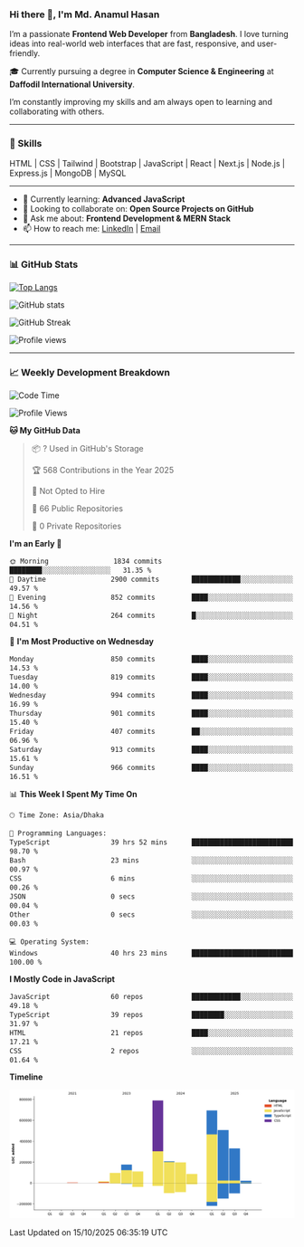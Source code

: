 ### Hi there 👋, I'm Md. Anamul Hasan

I’m a passionate **Frontend Web Developer** from **Bangladesh**. I love turning ideas into real-world web interfaces that are fast, responsive, and user-friendly.

🎓 Currently pursuing a degree in **Computer Science & Engineering** at **Daffodil International University**.

I’m constantly improving my skills and am always open to learning and collaborating with others.

---

### 🚀 Skills
HTML | CSS | Tailwind | Bootstrap | JavaScript | React | Next.js | Node.js | Express.js | MongoDB | MySQL 

---

- 🌱 Currently learning: **Advanced JavaScript**
- 👯 Looking to collaborate on: **Open Source Projects on GitHub**
- 💬 Ask me about: **Frontend Development & MERN Stack**
- 📫 How to reach me: [LinkedIn](https://www.linkedin.com/in/mdanamulhasan201) | [Email](mailto:anamulhasan3625@gmail.com)

---

### 📊 GitHub Stats

[![Top Langs](https://github-readme-stats.vercel.app/api/top-langs/?username=mdanamulhasan201&layout=compact)](https://github.com/anuraghazra/github-readme-stats)

![GitHub stats](https://github-readme-stats.vercel.app/api?username=mdanamulhasan201&show_icons=true&count_private=true&theme=tokyonight)

![GitHub Streak](https://streak-stats.demolab.com?user=mdanamulhasan201&theme=tokyonight)

![Profile views](https://gpvc.arturio.dev/mdanamulhasan201)

---

### 📈 Weekly Development Breakdown

<!--START_SECTION:waka-->
![Code Time](http://img.shields.io/badge/Code%20Time-850%20hrs%2030%20mins-blue)

![Profile Views](http://img.shields.io/badge/Profile%20Views-5-blue)

**🐱 My GitHub Data** 

> 📦 ? Used in GitHub's Storage 
 > 
> 🏆 568 Contributions in the Year 2025
 > 
> 🚫 Not Opted to Hire
 > 
> 📜 66 Public Repositories 
 > 
> 🔑 0 Private Repositories 
 > 
**I'm an Early 🐤** 

```text
🌞 Morning                1834 commits        ████████░░░░░░░░░░░░░░░░░   31.35 % 
🌆 Daytime                2900 commits        ████████████░░░░░░░░░░░░░   49.57 % 
🌃 Evening                852 commits         ████░░░░░░░░░░░░░░░░░░░░░   14.56 % 
🌙 Night                  264 commits         █░░░░░░░░░░░░░░░░░░░░░░░░   04.51 % 
```
📅 **I'm Most Productive on Wednesday** 

```text
Monday                   850 commits         ████░░░░░░░░░░░░░░░░░░░░░   14.53 % 
Tuesday                  819 commits         ████░░░░░░░░░░░░░░░░░░░░░   14.00 % 
Wednesday                994 commits         ████░░░░░░░░░░░░░░░░░░░░░   16.99 % 
Thursday                 901 commits         ████░░░░░░░░░░░░░░░░░░░░░   15.40 % 
Friday                   407 commits         ██░░░░░░░░░░░░░░░░░░░░░░░   06.96 % 
Saturday                 913 commits         ████░░░░░░░░░░░░░░░░░░░░░   15.61 % 
Sunday                   966 commits         ████░░░░░░░░░░░░░░░░░░░░░   16.51 % 
```


📊 **This Week I Spent My Time On** 

```text
🕑︎ Time Zone: Asia/Dhaka

💬 Programming Languages: 
TypeScript               39 hrs 52 mins      █████████████████████████   98.70 % 
Bash                     23 mins             ░░░░░░░░░░░░░░░░░░░░░░░░░   00.97 % 
CSS                      6 mins              ░░░░░░░░░░░░░░░░░░░░░░░░░   00.26 % 
JSON                     0 secs              ░░░░░░░░░░░░░░░░░░░░░░░░░   00.04 % 
Other                    0 secs              ░░░░░░░░░░░░░░░░░░░░░░░░░   00.03 % 

💻 Operating System: 
Windows                  40 hrs 23 mins      █████████████████████████   100.00 % 
```

**I Mostly Code in JavaScript** 

```text
JavaScript               60 repos            ████████████░░░░░░░░░░░░░   49.18 % 
TypeScript               39 repos            ████████░░░░░░░░░░░░░░░░░   31.97 % 
HTML                     21 repos            ████░░░░░░░░░░░░░░░░░░░░░   17.21 % 
CSS                      2 repos             ░░░░░░░░░░░░░░░░░░░░░░░░░   01.64 % 
```



**Timeline**

![Lines of Code chart](https://raw.githubusercontent.com/mdanamulhasan201/mdanamulhasan201/main/assets/bar_graph.png)


 Last Updated on 15/10/2025 06:35:19 UTC
<!--END_SECTION:waka-->
